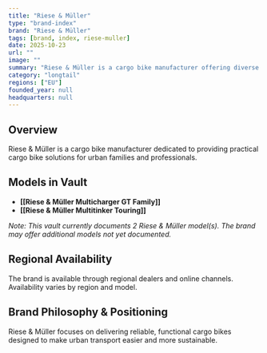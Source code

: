 ```yaml
---
title: "Riese & Müller"
type: "brand-index"
brand: "Riese & Müller"
tags: [brand, index, riese-muller]
date: 2025-10-23
url: ""
image: ""
summary: "Riese & Müller is a cargo bike manufacturer offering diverse models for families and professionals."
category: "longtail"
regions: ["EU"]
founded_year: null
headquarters: null
---
```


## Overview

Riese & Müller is a cargo bike manufacturer dedicated to providing practical cargo bike solutions for urban families and professionals.

## Models in Vault

- **[[Riese & Müller Multicharger GT Family]]**
- **[[Riese & Müller Multitinker Touring]]**

_Note: This vault currently documents 2 Riese & Müller model(s). The brand may offer additional models not yet documented._

## Regional Availability

The brand is available through regional dealers and online channels. Availability varies by region and model.

## Brand Philosophy & Positioning

Riese & Müller focuses on delivering reliable, functional cargo bikes designed to make urban transport easier and more sustainable.
